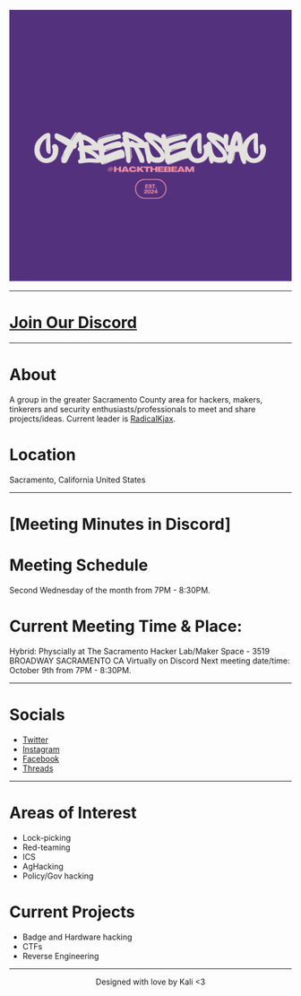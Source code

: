 ![ Logo ](./assets/images/HACKTHEBEAM.png)

---

# [Join Our Discord](https://discord.gg/ztkMwynGPM)

---

# About
A group in the greater Sacramento County area for hackers, makers, tinkerers and security enthusiasts/professionals to meet and share projects/ideas. Current leader is [RadicalKjax](https://twitter.com/radicalkjax).

# Location
Sacramento, California
United States

---

# [Meeting Minutes in Discord]

# Meeting Schedule
Second Wednesday of the month from 7PM - 8:30PM.

# Current Meeting Time & Place:
Hybrid:
Physcially at The Sacramento Hacker Lab/Maker Space - 3519 BROADWAY SACRAMENTO CA
Virtually on Discord
Next meeting date/time: October 9th from 7PM - 8:30PM.

---

# Socials
* [Twitter](https://twitter.com/CyberSec916)
* [Instagram](https://instagram.com/cybersec916)
* [Facebook](https://facebook.com/profile.php?id=61559952651821)
* [Threads](https://www.threads.net/@cybersec916)

---

# Areas of Interest
* Lock-picking
* Red-teaming
* ICS
* AgHacking
* Policy/Gov hacking

# Current Projects
* Badge and Hardware hacking
* CTFs
* Reverse Engineering

---

<div align="center"> Designed with love by Kali <3
